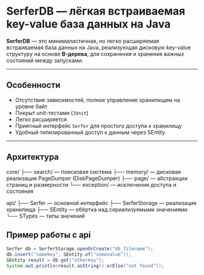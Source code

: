 # SerferDB — лёгкая встраиваемая key-value база данных на Java

**SerferDB** — это минималистичная, но легко расширяемая встраиваемая база данных на Java, реализующая дисковую key-value структуру на основе **B-дерева**, для сохранения и хранения важных состояний между запусками.

---

## Особенности

- Отсутствие зависимостей, полное управление хранилищем на уровне байт
- Покрыт unit-тестами (`JUnit`)
- Легко расширяется
- Приятный интерфейс `Serfer` для простого доступа к хранилищу
- Удобный типизированный доступ к данным через SEntity

---

## Архитектура

core/
 ├── search/           — поисковая система
 ├── memory/           — дисковая реализация PageDumper (DiskPageDumper)
 ├── page/             — абстракции страниц и размерности
 └── exception/        — исключения доступа и состояния

api/
 ├── Serfer            — основной интерфейс
 ├── SerferStorage     — реализация хранилища
 ├── SEntity           — обёртка над сериализуемыми значениями
 └── STypes            — типы значений

 ## Пример работы с api

```java
Serfer db = SerferStorage.openOrCreate("db_filename");
db.insert("somekey", SEntity.of("somevalue"));
SEntity result = db.get("otherkey");
System.out.println(result.asString().orElse("not found"));
```
